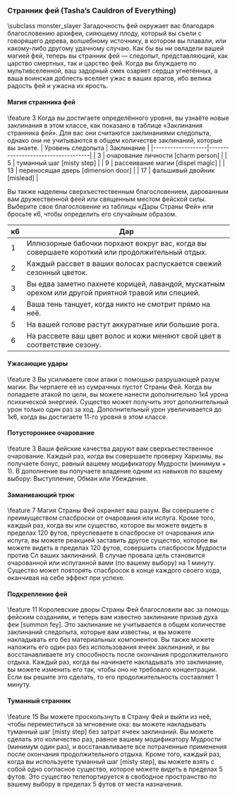 ### Странник фей (Tasha’s Cauldron of Everything)
\subclass monster_slayer Загадочность фей окружает вас благодаря благословению архифеи, сияющему плоду, который вы съели с говорящего дерева, волшебному источнику, в котором вы плавали, или какому-либо другому удачному случаю. Как бы вы ни овладели вашей магией фей, теперь вы странник фей — следопыт, представляющий, как царство смертных, так и царство фей. Когда вы блуждаете по мультивселенной, ваш задорный смех озаряет сердца угнетённых, а ваша воинская доблесть вселяет ужас в ваших врагов, ибо велика радость фей и ужасна их ярость.

#### Магия странника фей
\feature 3 Когда вы достигаете определённого уровня, вы узнаёте новые заклинания в этом классе, как показано в таблице «Заклинания странника фей». Для вас они считаются заклинаниями следопыта, однако они не учитываются в общем количестве заклинаний, которые вы знаете.
| Уровень следопыта | Заклинание                         |
|-------------------|------------------------------------|
| 3                 | очарование личности [charm person] |
| 5                 | туманный шаг [misty step]          |
| 9                 | рассеивание магии [dispel magic]   |
| 13                | переносящая дверь [dimension door] |
| 17                | фальшивый двойник [mislead]        |

Вы также наделены сверхъестественным благословением, дарованным вам дружественной феей или священным местом фейской силы. Выберите свое благословение из таблицы «Дары Страны Фей» или бросьте к6, чтобы определить его случайным образом.

| к6 | Дар                                                                                                 |
|----|-----------------------------------------------------------------------------------------------------|
| 1  | Иллюзорные бабочки порхают вокруг вас, когда вы совершаете короткий или продолжительный отдых.      |
| 2  | Каждый рассвет в ваших волосах распускается свежий сезонный цветок.                                 |
| 3  | Вы едва заметно пахнете корицей, лавандой, мускатным орехом или другой приятной травой или специей. |
| 4  | Ваша тень танцует, когда никто не смотрит прямо на неё.                                             |
| 5  | На вашей голове растут аккуратные или большие рога.                                                 |
| 6  | На рассвете ваш цвет волос и кожи меняют свой цвет в соответствие сезону.                           |

#### Ужасающие удары
\feature 3 Вы усиливаете свои атаки с помощью разрушающей разум магии. Вы черпаете её из сумрачных пустот Страны Фей. Когда вы попадаете атакой по цели, вы можете нанести дополнительно 1к4 урона психической энергией. Существо может получить этот дополнительный урон только один раз за ход.
Дополнительный урон увеличивается до 1к6, когда вы достигаете 11-го уровня в этом классе.

#### Потустороннее очарование
\feature 3 Ваши фейские качества даруют вам сверхъестественное очарование. Каждый раз, когда вы совершаете проверку Харизмы, вы получаете бонус, равный вашему модификатору Мудрости (минимум + 1).
В дополнение вы получаете владение одним из навыков по вашему выбору: Выступление, Обман или Убеждение.

#### Заманивающий трюк
\feature 7 Магия Страны Фей охраняет ваш разум. Вы совершаете с преимуществом спасброски от очарования или испуга.
Кроме того, каждый раз, когда вы или существо, которое вы можете видеть в пределах 120 футов, преуспеваете в спасброске от очарования или испуга, вы можете реакцией заставить другое существо, которое вы можете видеть в пределах 120 футов, совершить спасбросок Мудрости против Сл ваших заклинаний. В случае провала цель становится очарованной или испуганной вами (по вашему выбору) на 1 минуту. Существо может повторять спасбросок в конце каждого своего хода, оканчивая на себе эффект при успехе.

#### Подкрепление фей
\feature 11 Королевские дворы Страны Фей благословили вас за помощь фейским созданиям, и теперь вам известно заклинание призыв духа феи [summon fey]. Это заклинание не учитывается в общем количестве заклинаний следопыта, которые вам известны, и вы можете накладывать его без материальных компонентов. Вы также можете наложить его один раз без использования ячеек заклинаний, и вы восстанавливаете эту способность после окончания продолжительного отдыха.
Каждый раз, когда вы начинаете накладывать это заклинание, вы можете изменить его так, чтобы оно не требовало концентрации. Если вы решите это сделать, то его продолжительность составляет 1 минуту.

#### Туманный странник
\feature 15 Вы можете проскользнуть в Страну Фей и выйти из неё, чтобы переместиться за мгновение ока: вы можете накладывать туманный шаг [misty step] без затрат ячеек заклинаний. Вы можете сделать это количество раз, равное вашему модификатору Мудрости (минимум один раз), и восстанавливаете все потраченные применения после окончания продолжительного отдыха.
Кроме того, каждый раз, когда вы используете туманный шаг [misty step], вы можете взять с собой одно согласное существо, которое можете видеть в пределах 5 футов. Это существо телепортируется в свободное пространство по вашему выбору в пределах 5 футов от места назначения.
